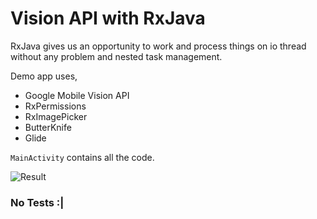 # Vision API with RxJava

RxJava gives us an opportunity to work and process things on io thread without any problem and nested task management.

Demo app uses,
- Google Mobile Vision API
- RxPermissions
- RxImagePicker
- ButterKnife
- Glide

`MainActivity` contains all the code.

![Result](https://github.com/tatocaster/VisionAPIAndRxJava/art/art.png "result")

### No Tests :|